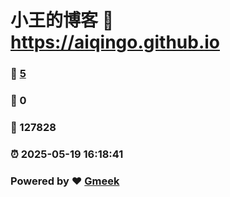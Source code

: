 # 小王的博客 :link: https://aiqingo.github.io 
### :page_facing_up: [5](https://aiqingo.github.io/tag.html) 
### :speech_balloon: 0 
### :hibiscus: 127828 
### :alarm_clock: 2025-05-19 16:18:41 
### Powered by :heart: [Gmeek](https://github.com/Meekdai/Gmeek)
